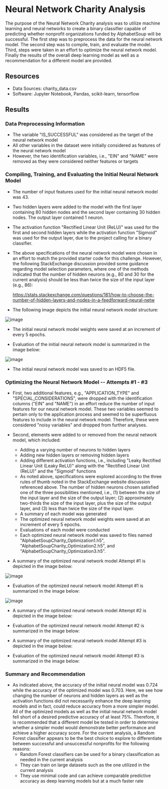 # Neural Network Charity Analysis

The purpose of the Neural Network Charity analysis was to utilize machine learning and neural networks to create a binary classifier capable of predicting whether nonprofit organizations funded by AlphabetSoup will be successful. The first step was to preprocess the data for the neural network model. The second step was to compile, train, and evaluate the model. Third, steps were taken in an effort to optimize the neural network model. Finally the results of the overall deep learning model as well as a recommendation for a different model are provided.  

## Resources
- Data Sources: charity_data.csv
- Software: Jupyter Notebook, Pandas, scikit-learn, tensorflow

## Results

### Data Preprocessing Information

  - The variable "IS_SUCCESSFUL" was considered as the target of the neural network model
  - All other variables in the dataset were initially considered as features of the neural network model
  - However, the two identification variables, i.e., "EIN" and "NAME" were removed as they were considered neither features or targets

### Compiling, Training, and Evaluating the Initial Neural Network Model

  - The number of input features used for the initial neural network model was 43.
  - Two hidden layers were added to the model with the first layer containing 80 hidden nodes and the second layer containing 30 hidden nodes. The output layer contained 1 neuron.
  - The activation function "Rectified Linear Unit (ReLU)" was used for the first and second hidden layers while the activation function "Sigmoid" was used for the output layer, due to the project calling for a binary classifier. 
  - The above specifications of the neural network model were chosen in an effort to match the provided starter code for this challenge. However, the following StackExchange discussion provided some guidance regarding model selection parameters, where one of the methods indicated that the number of hidden neurons (e.g., 80 and 30 for the current analysis) should be less than twice the size of the input layer (e.g., 86):

    https://stats.stackexchange.com/questions/181/how-to-choose-the-number-of-hidden-layers-and-nodes-in-a-feedforward-neural-netw
    
  - The following image depicts the initial neural network model structure:

  ![image](https://user-images.githubusercontent.com/85533099/147799175-0b998066-d4c5-4956-a825-1be2bba1a015.png)

  - The initial neural network model weights were saved at an increment of every 5 epochs. 
  
  - Evaluation of the initial neural network model is summarized in the image below:
  
  ![image](https://user-images.githubusercontent.com/85533099/147799331-73a74f2d-5062-463f-bcb8-b846b304ff3a.png)

  - The initial neural network model was saved to an HDF5 file.
 
### Optimizing the Neural Network Model -- Attempts #1 - #3

  - First, two additional features, e.g., "APPLICATION_TYPE" and "SPECIAL_CONSIDERATIONS", were dropped with the identification columns ("EIN" and "NAME") in an effort reduce the number of input features for our neural network model. These two variables seemed to pertain only to the application process and seemed to be superfluous features to include in the neural network model. Therefore, these were considered "noisy variables" and dropped from further analyses. 
  
  - Second, elements were added to or removed from the neural network model, which included:
    - Adding a varying number of neurons to hidden layers
    - Adding new hidden layers or removing hidden layers
    - Adding different activation functions, i.e., including "Leaky Rectified Linear Unit (Leaky ReLU)" along with the "Rectified Linear Unit (ReLU)" and the "Sigmoid" functions
    - As noted above, specifications were explored according to the three rules of thumb noted in the StackExchange website discussion referenced above. The number of hidden neurons chosen satisfied one of the three possibilities mentioned, i.e., (1) between the size of the input layer and the size of the output layer; (2) approximately two-thirds the size of the input layer, plus the size of the output layer, and (3) less than twice the size of the input layer.
    - A summary of each model was generated
    - The optimized neural network model weights were saved at an increment of every 5 epochs. 
    - Evaluations of each model were conducted
    - Each optimized  neural network model was saved to files named "AlphabetSoupCharity_Optimization1.h5", "AlphabetSoupCharity_Optimization2.h5", and "AlphabetSoupCharity_Optimization3.h5".
     
  - A summary of the optimized neural network model Attempt #1 is depicted in the image below:
   
   ![image](https://user-images.githubusercontent.com/85533099/147799634-3ba9af16-9ccc-4bb0-8623-7d4d5a6e953e.png)

  - Evaluation of the optimized neural network model Attempt #1 is summarized in the image below:

  ![image](https://user-images.githubusercontent.com/85533099/147831587-e7812630-2611-4ca8-80ac-97242c568f6f.png)
  
  - A summary of the optimized neural network model Attempt #2 is depicted in the image below:
  
  - Evaluation of the optimized neural network model Attempt #2 is summarized in the image below:
  
  - A summary of the optimized neural network model Attempt #3 is depicted in the image below:
  
  - Evaluation of the optimized neural network model Attempt #3 is summarized in the image below:
 

### Summary and Recommendation

  - As indicated above, the accuracy of the initial neural model was 0.724 while the accuracy of the optimized model was 0.703. Here, we see how changing the number of neurons and hidden layers as well as the activation functions did not necessarily enhance the deep learning models and in fact, could reduce accuracy from a more simpler model. All of the optimized models as well as the initial neural network model fell short of a desired predictive accuracy of at least 75%. Therefore, it is recommended that a different model be tested in order to determine whether a simpler model would demonstrate better performance and achieve a higher accuracy score. For the current analysis, a Random Forest classifier appears to be the best choice to explore to differentiate between successful and unsuccessful nonprofits for the following reasons:
    - Random Forest classifiers can be used for a binary classification as needed in the current analysis 
    - They can train on large datasets such as the one utilized in the current analysis
    - They use minimal code and can achieve comparable predictive accuracy as deep learning models but at a much faster rate

